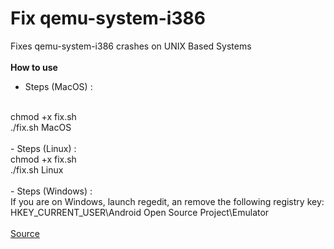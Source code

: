 # Fix qemu-system-i386
Fixes qemu-system-i386 crashes on UNIX Based Systems
<br><br>
<b>How to use </b>
- Steps (MacOS) : 
<br>
chmod +x fix.sh 
<br>
./fix.sh MacOS
<br><br>
- Steps (Linux) :
<br>
chmod +x fix.sh
<br>
./fix.sh Linux
<br><br>
- Steps (Windows) :
<br>
If you are on Windows, launch regedit, an remove the following registry key: HKEY_CURRENT_USER\Android Open Source Project\Emulator
<br><br>
<a href = "https://code.google.com/p/android/issues/detail?id=206786#c7">Source</a>
